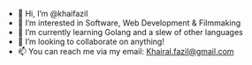 - 👋 Hi, I’m @khaifazil
- 👀 I’m interested in Software, Web Development & Filmmaking
- 🌱 I’m currently learning Golang and a slew of other languages
- 💞️ I’m looking to collaborate on anything!
- 📫 You can reach me via my email: Khairal.fazil@gmail.com

<!---
khaifazil/khaifazil is a ✨ special ✨ repository because its `README.md` (this file) appears on your GitHub profile.
You can click the Preview link to take a look at your changes.
--->
